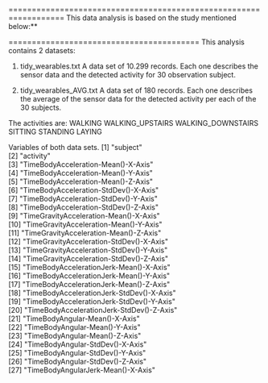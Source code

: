 ==================================================================
This data analysis is based on the study mentioned below:**

=========================================
This analysis contains 2 datasets:

1. tidy_wearables.txt
A data set of 10.299 records. Each one describes the sensor data and the detected activity for 30 observation subject.

2. tidy_wearables_AVG.txt
A data set of 180 records. Each one describes the average of the sensor data for the detected activity per each of the 30 subjects. 

The activities are: 
WALKING
WALKING_UPSTAIRS
WALKING_DOWNSTAIRS
SITTING
STANDING
LAYING

Variables of both data sets. 
 [1] "subject"                                        
 [2] "activity"                                       
 [3] "TimeBodyAcceleration-Mean()-X-Axis"             
 [4] "TimeBodyAcceleration-Mean()-Y-Axis"             
 [5] "TimeBodyAcceleration-Mean()-Z-Axis"             
 [6] "TimeBodyAcceleration-StdDev()-X-Axis"           
 [7] "TimeBodyAcceleration-StdDev()-Y-Axis"           
 [8] "TimeBodyAcceleration-StdDev()-Z-Axis"           
 [9] "TimeGravityAcceleration-Mean()-X-Axis"          
[10] "TimeGravityAcceleration-Mean()-Y-Axis"          
[11] "TimeGravityAcceleration-Mean()-Z-Axis"          
[12] "TimeGravityAcceleration-StdDev()-X-Axis"        
[13] "TimeGravityAcceleration-StdDev()-Y-Axis"        
[14] "TimeGravityAcceleration-StdDev()-Z-Axis"        
[15] "TimeBodyAccelerationJerk-Mean()-X-Axis"         
[16] "TimeBodyAccelerationJerk-Mean()-Y-Axis"         
[17] "TimeBodyAccelerationJerk-Mean()-Z-Axis"         
[18] "TimeBodyAccelerationJerk-StdDev()-X-Axis"       
[19] "TimeBodyAccelerationJerk-StdDev()-Y-Axis"       
[20] "TimeBodyAccelerationJerk-StdDev()-Z-Axis"       
[21] "TimeBodyAngular-Mean()-X-Axis"                  
[22] "TimeBodyAngular-Mean()-Y-Axis"                  
[23] "TimeBodyAngular-Mean()-Z-Axis"                  
[24] "TimeBodyAngular-StdDev()-X-Axis"                
[25] "TimeBodyAngular-StdDev()-Y-Axis"                
[26] "TimeBodyAngular-StdDev()-Z-Axis"                
[27] "TimeBodyAngularJerk-Mean()-X-Axis"             

